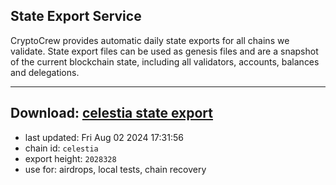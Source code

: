 ## State Export Service
CryptoCrew provides automatic daily state exports for all chains we validate. State export files can be used as genesis files and are a snapshot of the current blockchain state, including all validators, accounts, balances and delegations.

---
**Download: [celestia state export](https://dl-eu2.ccvalidators.com/SERVICE/celestia/celestia_export_2028328.json)**
---

- last updated: Fri Aug 02 2024 17:31:56
- chain id: `celestia`
- export height: `2028328`
- use for: airdrops, local tests, chain recovery
